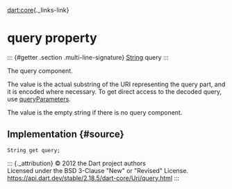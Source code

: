 [dart:core](../../dart-core/dart-core-library){._links-link}

query property
==============

::: {#getter .section .multi-line-signature}
[String](../string-class) query
:::

The query component.

The value is the actual substring of the URI representing the query
part, and it is encoded where necessary. To get direct access to the
decoded query, use [queryParameters](queryparameters).

The value is the empty string if there is no query component.

Implementation {#source}
--------------

``` {.language-dart data-language="dart"}
String get query;
```

::: {._attribution}
© 2012 the Dart project authors\
Licensed under the BSD 3-Clause \"New\" or \"Revised\" License.\
<https://api.dart.dev/stable/2.18.5/dart-core/Uri/query.html>
:::
